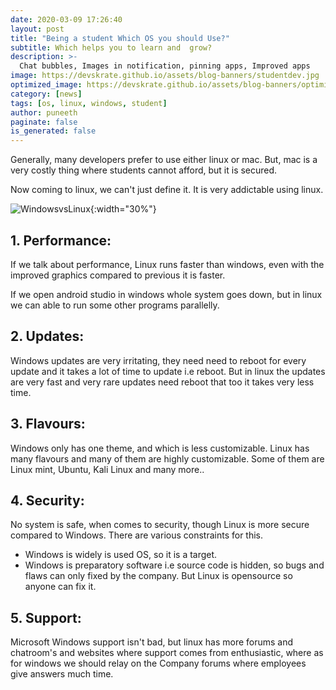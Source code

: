 ```yaml
---
date: 2020-03-09 17:26:40
layout: post
title: "Being a student Which OS you should Use?"
subtitle: Which helps you to learn and  grow? 
description: >-
  Chat bubbles, Images in notification, pinning apps, Improved apps
image: https://devskrate.github.io/assets/blog-banners/studentdev.jpg
optimized_image: https://devskrate.github.io/assets/blog-banners/optimized/studentdev.webp
category: [news]
tags: [os, linux, windows, student]
author: puneeth
paginate: false
is_generated: false
---
```


Generally, many developers prefer to use either linux or mac. But, mac is a very costly thing where students cannot afford, but it is secured.

Now coming to linux, we can't just define it. It is very addictable using linux.

![WindowsvsLinux](https://devskrate.github.io/assets/images/winvslinux.png){:width="30%"}

## 1. Performance:

If we talk about performance, Linux runs faster than windows, even with the improved graphics compared to previous it is faster.

If we open android studio in windows whole system goes down, but in linux we can able to run some other programs parallelly.

## 2. Updates:

Windows updates are very irritating, they need need to reboot for every update and it takes a lot of time to update i.e reboot. But in linux the updates are very fast and very rare updates need reboot that too it takes very less time.

## 3. Flavours:

Windows only has one theme, and which is less customizable. Linux has many flavours and many of them are highly customizable. Some of them are Linux mint, Ubuntu, Kali Linux and many more..

## 4. Security:

No system is safe, when comes to security, though Linux is more secure compared to Windows.
There are various constraints for this.

- Windows is widely is used OS, so it is a target.
- Windows is preparatory software i.e source code is hidden, so bugs and flaws can only fixed by the company. But Linux is opensource so anyone can fix it.

## 5. Support:

Microsoft Windows support isn't bad, but linux has more forums and chatroom's and websites where support comes from enthusiastic, where as for windows we should relay on the Company forums where employees give answers much time.
